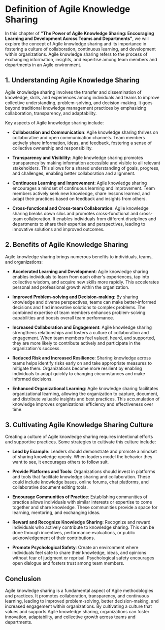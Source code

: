 Definition of Agile Knowledge Sharing
==============================================

In this chapter of **"The Power of Agile Knowledge Sharing: Encouraging Learning and Development Across Teams and Departments"**, we will explore the concept of Agile knowledge sharing and its importance in fostering a culture of collaboration, continuous learning, and development within organizations. Agile knowledge sharing refers to the process of exchanging information, insights, and expertise among team members and departments in an Agile environment.

**1. Understanding Agile Knowledge Sharing**
--------------------------------------------

Agile knowledge sharing involves the transfer and dissemination of knowledge, skills, and experiences among individuals and teams to improve collective understanding, problem-solving, and decision-making. It goes beyond traditional knowledge management practices by emphasizing collaboration, transparency, and adaptability.

Key aspects of Agile knowledge sharing include:

* **Collaboration and Communication**: Agile knowledge sharing thrives on collaborative and open communication channels. Team members actively share information, ideas, and feedback, fostering a sense of collective ownership and responsibility.

* **Transparency and Visibility**: Agile knowledge sharing promotes transparency by making information accessible and visible to all relevant stakeholders. This allows for a shared understanding of goals, progress, and challenges, enabling better collaboration and alignment.

* **Continuous Learning and Improvement**: Agile knowledge sharing encourages a mindset of continuous learning and improvement. Team members actively seek new knowledge, share lessons learned, and adapt their practices based on feedback and insights from others.

* **Cross-functional and Cross-team Collaboration**: Agile knowledge sharing breaks down silos and promotes cross-functional and cross-team collaboration. It enables individuals from different disciplines and departments to share their expertise and perspectives, leading to innovative solutions and improved outcomes.

**2. Benefits of Agile Knowledge Sharing**
------------------------------------------

Agile knowledge sharing brings numerous benefits to individuals, teams, and organizations:

* **Accelerated Learning and Development**: Agile knowledge sharing enables individuals to learn from each other's experiences, tap into collective wisdom, and acquire new skills more rapidly. This accelerates personal and professional growth within the organization.

* **Improved Problem-solving and Decision-making**: By sharing knowledge and diverse perspectives, teams can make better-informed decisions and find innovative solutions to complex problems. The combined expertise of team members enhances problem-solving capabilities and boosts overall team performance.

* **Increased Collaboration and Engagement**: Agile knowledge sharing strengthens relationships and fosters a culture of collaboration and engagement. When team members feel valued, heard, and supported, they are more likely to contribute actively and participate in the organization's success.

* **Reduced Risk and Increased Resilience**: Sharing knowledge across teams helps identify risks early on and take appropriate measures to mitigate them. Organizations become more resilient by enabling individuals to adapt quickly to changing circumstances and make informed decisions.

* **Enhanced Organizational Learning**: Agile knowledge sharing facilitates organizational learning, allowing the organization to capture, document, and distribute valuable insights and best practices. This accumulation of knowledge improves organizational efficiency and effectiveness over time.

**3. Cultivating Agile Knowledge Sharing Culture**
--------------------------------------------------

Creating a culture of Agile knowledge sharing requires intentional efforts and supportive practices. Some strategies to cultivate this culture include:

* **Lead by Example**: Leaders should demonstrate and promote a mindset of sharing knowledge openly. When leaders model the behavior they want to see, it encourages others to follow suit.

* **Provide Platforms and Tools**: Organizations should invest in platforms and tools that facilitate knowledge sharing and collaboration. These could include knowledge bases, online forums, chat platforms, and collaborative document editing tools.

* **Encourage Communities of Practice**: Establishing communities of practice allows individuals with similar interests or expertise to come together and share knowledge. These communities provide a space for learning, mentoring, and exchanging ideas.

* **Reward and Recognize Knowledge Sharing**: Recognize and reward individuals who actively contribute to knowledge sharing. This can be done through incentives, performance evaluations, or public acknowledgement of their contributions.

* **Promote Psychological Safety**: Create an environment where individuals feel safe to share their knowledge, ideas, and opinions without fear of judgment or reprisal. Psychological safety encourages open dialogue and fosters trust among team members.

**Conclusion**
--------------

Agile knowledge sharing is a fundamental aspect of Agile methodologies and practices. It promotes collaboration, transparency, and continuous learning, leading to improved problem-solving, better decision-making, and increased engagement within organizations. By cultivating a culture that values and supports Agile knowledge sharing, organizations can foster innovation, adaptability, and collective growth across teams and departments.


